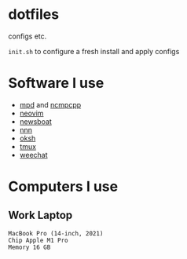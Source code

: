 # dotfiles
configs etc.

`init.sh` to configure a fresh install and apply configs

# Software I use

* [mpd](https://www.musicpd.org) and [ncmpcpp](https://github.com/ncmpcpp/ncmpcpp)
* [neovim](https://neovim.io)
* [newsboat](https://newsboat.org)
* [nnn](https://github.com/jarun/nnn)
* [oksh](https://github.com/ibara/oksh)
* [tmux](https://github.com/tmux/tmux)
* [weechat](https://weechat.org)

# Computers I use

## Work Laptop

```
MacBook Pro (14-inch, 2021)
Chip Apple M1 Pro
Memory 16 GB
```
